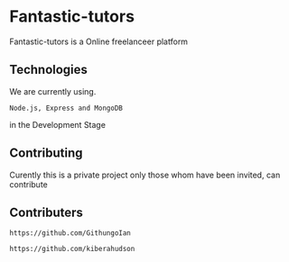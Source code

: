 # Fantastic-tutors

Fantastic-tutors is a Online freelanceer platform

## Technologies

We are currently using.

    Node.js, Express and MongoDB

in the Development Stage

## Contributing

Curently this is a private project only those whom have been invited, can contribute

## Contributers

    https://github.com/GithungoIan

    https://github.com/kiberahudson
